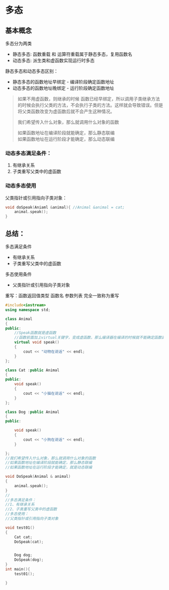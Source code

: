 # 多态

## 基本概念

多态分为两类

* 静态多态: 函数重载 和 运算符重载属于静态多态，复用函数名
* 动态多态: 派生类和虚函数实现运行时多态

静态多态和动态多态区别：

* 静态多态的函数地址早绑定 - 编译阶段确定函数地址
* 动态多态的函数地址晚绑定 - 运行阶段确定函数地址

> 如果不用虚函数，则继承的时候 函数已经早绑定，所以调用子类继承方法的时候会执行父类的方法，不会执行子类的方法。这样就会导致错误。但是 将父类函数改变为虚函数后就不会产生这种情况。
>
> 我们希望传入什么对象，那么就调用什么对象的函数
>
> 如果函数地址在编译阶段就能确定，那么静态联编\
> 如果函数地址在运行阶段才能确定，那么动态联编

### 动态多态满足条件：

1. 有继承关系
2. 子类重写父类中的虚函数

### 动态多态使用

父类指针或引用指向子类对象：&#x20;

```cpp
void doSpeak(Aniaml &animal){ //Animal &animal = cat;
    animal.speak();
}

```

## 总结：

多态满足条件

* 有继承关系
* 子类重写父类中的虚函数

多态使用条件

* 父类指针或引用指向子类对象

重写：函数返回值类型 函数名 参数列表 完全一致称为重写

```cpp
#include<iostream>
using namespace std;

class Animal
{
public:
	//Speak函数就是虚函数
	//函数前面加上virtual关键字，变成虚函数，那么编译器在编译的时候就不能确定函数调用了。
	virtual void speak()
	{
		cout << "动物在说话" << endl;
	}
};

class Cat :public Animal
{
public:
	void speak()
	{
		cout << "小猫在说话" << endl;
	}
};

class Dog :public Animal
{
public:

	void speak()
	{
		cout << "小狗在说话" << endl;
	}

};
//我们希望传入什么对象，那么就调用什么对象的函数
//如果函数地址在编译阶段就能确定，那么静态联编
//如果函数地址在运行阶段才能确定，就是动态联编

void DoSpeak(Animal & animal)
{
	animal.speak();
}
//
//多态满足条件： 
//1、有继承关系
//2、子类重写父类中的虚函数
//多态使用：
//父类指针或引用指向子类对象

void test01()
{
	Cat cat;
	DoSpeak(cat);


	Dog dog;
	DoSpeak(dog);
}
int main(){
    test01();

}
```
